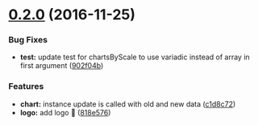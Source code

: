 <a name="0.2.0"></a>
# [0.2.0](https://github.com/SpoonX/aurelia-charts/compare/0.1.1...v0.2.0) (2016-11-25)


### Bug Fixes

* **test:** update test for chartsByScale to use variadic instead of array in first argument ([902f04b](https://github.com/SpoonX/aurelia-charts/commit/902f04b))


### Features

* **chart:** instance update is called with old and new data ([c1d8c72](https://github.com/SpoonX/aurelia-charts/commit/c1d8c72))
* **logo:** add logo :art: ([818e576](https://github.com/SpoonX/aurelia-charts/commit/818e576))




